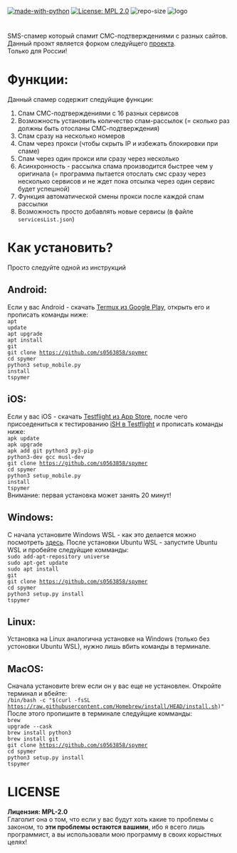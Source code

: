 [![made-with-python](https://img.shields.io/badge/Made%20with-Python-1f425f.svg)](https://www.python.org/) [![License: MPL 2.0](https://img.shields.io/badge/License-MPL%202.0-brightgreen.svg)](https://opensource.org/licenses/MPL-2.0) ![repo-size](https://img.shields.io/github/repo-size/s0563858/spymer)
![logo](https://raw.githubusercontent.com/s0563858/spymer/master/logo.jpg)
#
SMS-спамер который спамит СМС-подтверждениями с разных сайтов.<br>
Данный проэкт является форком следуйщего <a href="https://github.com/FSystem88/spymer">проекта</a>.<br>
Только для России!<br>

# Функции:
Данный спамер содержит следуйщие функции:
1. Спам СМС-подтверждениями с 16 разных сервисов
2. Возможность установить количество спам-рассылок (= сколько раз должны быть отосланы СМС-подтверждения)
3. Спам сразу на несколько номеров
4. Спам через прокси (чтобы скрыть IP и избежать блокировки при спаме)
5. Спам через один прокси или сразу через несколько
6. Асинхронность - рассылка спама производится быстрее чем у оригинала (= программа пытается отослать смс сразу через несколько сервисов и не ждет пока отсылка через один сервис будет успешной)
7. Функция автоматической смены прокси после каждой спам рассылки
8. Возможность просто добавлять новые сервисы (в файле <code>servicesList.json</code>)

# Как установить?
Просто следуйте одной из инструкций<br>
## Android:
Если у вас Android - скачать <a href="https://play.google.com/store/apps/details?id=com.termux&hl=ru">Termux из Google Play</a>, открыть его и прописать команды ниже:<br>
     <code>apt update</code><br>
     <code>apt upgrade</code><br>
     <code>apt install git</code><br>
     <code>git clone https://github.com/s0563858/spymer</code><br>
     <code>cd spymer</code><br>
     <code>python3 setup_mobile.py install</code><br>
     <code>tspymer</code><br>

## iOS:
Если у вас iOS - скачать <a href="https://apps.apple.com/ru/app/testflight/id899247664">Testflight из App Store</a>, после чего присоедениться к тестированию <a href="https://testflight.apple.com/join/97i7KM8O">iSH в Testflight</a> и прописать команды ниже:<br>
     <code>apk update</code><br>
     <code>apk upgrade</code><br>
     <code>apk add git python3 py3-pip python3-dev gcc musl-dev</code><br>
     <code>git clone https://github.com/s0563858/spymer</code><br>
      <code>cd spymer</code><br>
     <code>python3 setup_mobile.py install</code><br>
     <code>tspymer</code><br>
     Внимание: первая установка может занять 20 минут!
    <br>
    
## Windows:
С начала установите Windows WSL - как это делается можно посмотреть <a href="https://www.youtube.com/watch?v=HYuFw-YldjU">здесь</a>.
После установки Ubuntu WSL - запустите Ubuntu WSL и пробейте следуйщие комманды:<br>
    <code>sudo add-apt-repository universe</code><br>
    <code>sudo apt-get update</code><br>
    <code>sudo apt install git</code><br>
    <code>git clone https://github.com/s0563858/spymer</code><br>
     <code>cd spymer</code><br>
     <code>python3 setup.py install</code><br>
     <code>tspymer</code><br>
     
## Linux:
Установка на Linux аналогична установке на Windows (только без устоновки Ubuntu WSL), нужно лишь вбить команды в терминале.<br>

## MacOS:
Сначала установите brew если он у вас еще не установлен. Откройте терминал и вбейте:<br>
<code>/bin/bash -c "$(curl -fsSL https://raw.githubusercontent.com/Homebrew/install/HEAD/install.sh)"</code><br>
После этого пропишите в терминале следуйщие комманды:<br>
 <code>brew upgrade --cask</code><br>
 <code>brew install python3</code><br>
 <code>brew install git</code><br>
<code>git clone https://github.com/s0563858/spymer</code><br>
 <code>cd spymer</code><br>
  <code>python3 setup.py install</code><br>
<code>tspymer</code><br>





# LICENSE
**Лицензия: MPL-2.0**<br>
Глаголит она о том, что если у вас будут хоть какие то проблемы с законом, то <b>эти проблемы остаются вашими</b>, ибо я всего лишь программист, а вы использовали мою программу в своих корыстных целях!
